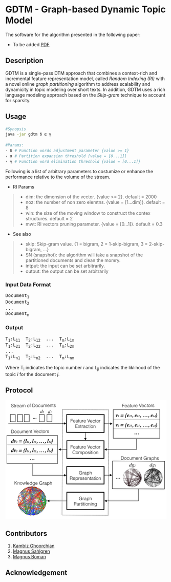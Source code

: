# GDTM - Graph-based Dynamic Topic Model

The software for the algorithm presented in the following paper:
 - To be added [PDF](https://www.kth.se/profile/ghoorian)

## Description
GDTM is a single-pass DTM approach that combines a context-rich and incremental feature representation model, called *Random Indexing (RI)* with a novel online *graph partitioning* algorithm to address scalability and dynamicity in topic modeling over short texts. In addition, GDTM uses a rich language modeling approach based on the *Skip-gram* technique to account for sparsity.

## Usage

``` bash
#Synopsis
java -jar gdtm δ α γ

#Params:
- δ # Function words adjustment parameter {value >= 1}
- α # Partition expansion threshold {value = [0...1]}
- γ # Function word elimination threshold {value = [0...1]}
```

Following is a list of arbitrary parameters to costumize or enhance the performance relative to the volume of the stream.

* RI Params
> + dim: the dimension of the vector. {value >= 2}. default = 2000
> + noz: the number of non zero elemtns. {value = [1...dim]}. default = 8
> + win: the size of the moving window to construct the contex structures. default = 2 
> + mwt: RI vectors pruning parameter. {value = [0...1]}. default = 0.3

* See also
> - skip: Skip-gram value. {1 = bigram, 2 = 1-skip-bigram, 3 = 2-skip-bigram, ...}
> - SN (snapshot): the algorithm will take a snapshot of the partitioned documents and clean the momry.
> - intput: the input can be set arbitrarily.
> - output: the output can be set arbitrarily

### Input Data Format
<pre>
Document<sub>1</sub>
Document<sub>2</sub>
...
Document<sub>n</sub>
</pre>

### Output
<pre>
T<sub>1</sub>:L<sub>11</sub>  T<sub>2</sub>:L<sub>12</sub>  ...  T<sub>m</sub>:L<sub>1m</sub>
T<sub>1</sub>:L<sub>21</sub>  T<sub>2</sub>:L<sub>22</sub>  ...  T<sub>m</sub>:L<sub>2m</sub>
...
T<sub>1</sub>:L<sub>n1</sub>  T<sub>2</sub>:L<sub>n2</sub>  ...  T<sub>m</sub>:L<sub>nm</sub>
</pre>

Where T<sub>i</sub> indicates the topic number *i* and L<sub>ji</sub> indicates the liklihood of the topic *i* for the document *j*.

## Protocol
![alt text](https://github.com/kambizG/gdtm/blob/master/img/protocol.png "The protocol of the algorithm.")

## Contributors
1. [Kambiz Ghoorchian](https://www.kth.se/profile/ghoorian)
2. [Magnus Sahlgren](https://www.sics.se/people/magnus-sahlgren)
3. [Magnus Boman](https://www.kth.se/profile/mab)

## Acknowledgement
